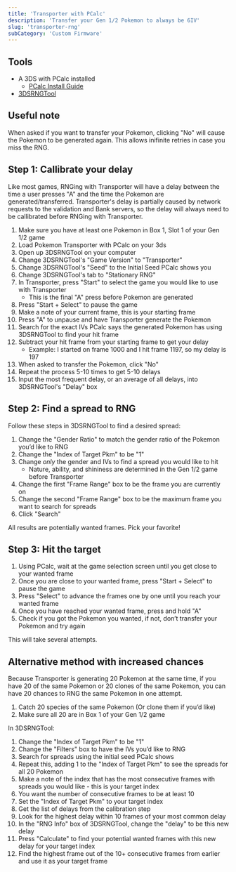 ```yaml
---
title: 'Transporter with PCalc'
description: 'Transfer your Gen 1/2 Pokemon to always be 6IV'
slug: 'transporter-rng'
subCategory: 'Custom Firmware'
---
```


## Tools

- A 3DS with PCalc installed
  - [PCalc Install Guide](https://www.pokemonrng.com/misc-3ds-installing-pcalc)
- [3DSRNGTool](https://github.com/wwwwwwzx/3DSRNGTool/releases)

## Useful note

When asked if you want to transfer your Pokemon, clicking "No" will cause the Pokemon to be generated again. This allows inifinite retries in case you miss the RNG.

## Step 1: Callibrate your delay

Like most games, RNGing with Transporter will have a delay between the time a user presses "A" and the time the Pokemon are generated/transferred. Transporter's delay is partially caused by network requests to the validation and Bank servers, so the delay will always need to be callibrated before RNGing with Transporter.

1. Make sure you have at least one Pokemon in Box 1, Slot 1 of your Gen 1/2 game
1. Load Pokemon Transporter with PCalc on your 3ds
1. Open up 3DSRNGTool on your computer
1. Change 3DSRNGTool's "Game Version" to "Transporter"
1. Change 3DSRNGTool's "Seed" to the Initial Seed PCalc shows you
1. Change 3DSRNGTool's tab to "Stationary RNG"
1. In Transporter, press "Start" to select the game you would like to use with Transporter
   - This is the final "A" press before Pokemon are generated
1. Press "Start + Select" to pause the game
1. Make a note of your current frame, this is your starting frame
1. Press "A" to unpause and have Transporter generate the Pokemon
1. Search for the exact IVs PCalc says the generated Pokemon has using 3DSRNGTool to find your hit frame
1. Subtract your hit frame from your starting frame to get your delay
   - Example: I started on frame 1000 and I hit frame 1197, so my delay is 197
1. When asked to transfer the Pokemon, click "No"
1. Repeat the process 5-10 times to get 5-10 delays
1. Input the most frequent delay, or an average of all delays, into 3DSRNGTool's "Delay" box

## Step 2: Find a spread to RNG

Follow these steps in 3DSRNGTool to find a desired spread:

1. Change the "Gender Ratio" to match the gender ratio of the Pokemon you’d like to RNG
1. Change the "Index of Target Pkm" to be "1"
1. Change _only_ the gender and IVs to find a spread you would like to hit
   - Nature, ability, and shininess are determined in the Gen 1/2 game before Transporter
1. Change the first "Frame Range" box to be the frame you are currently on
1. Change the second "Frame Range" box to be the maximum frame you want to search for spreads
1. Click "Search"

All results are potentially wanted frames. Pick your favorite!

## Step 3: Hit the target

1. Using PCalc, wait at the game selection screen until you get close to your wanted frame
1. Once you are close to your wanted frame, press "Start + Select" to pause the game
1. Press "Select" to advance the frames one by one until you reach your wanted frame
1. Once you have reached your wanted frame, press and hold "A"
1. Check if you got the Pokemon you wanted, if not, don’t transfer your Pokemon and try again

This will take several attempts.

## Alternative method with increased chances

Because Transporter is generating 20 Pokemon at the same time, if you have 20 of the same Pokemon or 20 clones of the same Pokemon, you can have 20 chances to RNG the same Pokemon in one attempt.

1. Catch 20 species of the same Pokemon (Or clone them if you’d like)
1. Make sure all 20 are in Box 1 of your Gen 1/2 game

In 3DSRNGTool:

1. Change the "Index of Target Pkm" to be "1"
1. Change the "Filters" box to have the IVs you’d like to RNG
1. Search for spreads using the initial seed PCalc shows
1. Repeat this, adding 1 to the "Index of Target Pkm" to see the spreads for all 20 Pokemon
1. Make a note of the index that has the most consecutive frames with spreads you would like - this is your target index
1. You want the number of consecutive frames to be at least 10
1. Set the "Index of Target Pkm" to your target index
1. Get the list of delays from the calibration step
1. Look for the highest delay within 10 frames of your most common delay
1. In the "RNG Info" box of 3DSRNGTool, change the "delay" to be this new delay
1. Press "Calculate" to find your potential wanted frames with this new delay for your target index
1. Find the highest frame out of the 10+ consecutive frames from earlier and use it as your target frame
